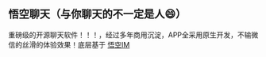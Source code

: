 ##  悟空聊天（与你聊天的不一定是人😄）

重磅级的开源聊天软件！！！，经过多年商用沉淀，APP全采用原生开发，不输微信的丝滑的体验效果！底层基于 [悟空IM](https://github.com/WuKongIM/WuKongIM)



